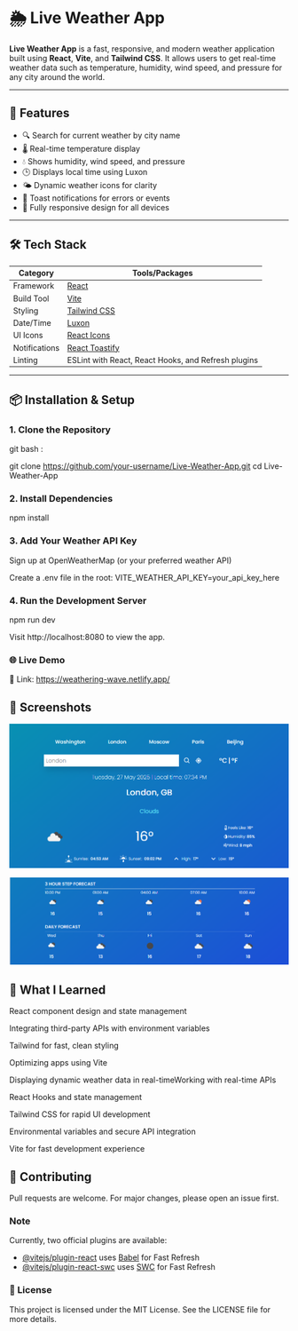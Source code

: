 # 🌦️ Live Weather App

**Live Weather App** is a fast, responsive, and modern weather application built using **React**, **Vite**, and **Tailwind CSS**. It allows users to get real-time weather data such as temperature, humidity, wind speed, and pressure for any city around the world.

---

## 🚀 Features

- 🔍 Search for current weather by city name
- 🌡️ Real-time temperature display
- 💧 Shows humidity, wind speed, and pressure
- 🕒 Displays local time using Luxon
- 🌤️ Dynamic weather icons for clarity
- 🔔 Toast notifications for errors or events
- 📱 Fully responsive design for all devices

---

## 🛠️ Tech Stack

| Category      | Tools/Packages                               |
|---------------|-----------------------------------------------|
| Framework     | [React](https://reactjs.org/)                |
| Build Tool    | [Vite](https://vitejs.dev/)                  |
| Styling       | [Tailwind CSS](https://tailwindcss.com/)     |
| Date/Time     | [Luxon](https://moment.github.io/luxon/)     |
| UI Icons      | [React Icons](https://react-icons.github.io/react-icons/) |
| Notifications | [React Toastify](https://fkhadra.github.io/react-toastify/) |
| Linting       | ESLint with React, React Hooks, and Refresh plugins   |

---

## 📦 Installation & Setup

### 1. Clone the Repository

git bash :

git clone https://github.com/your-username/Live-Weather-App.git
cd Live-Weather-App



### 2. Install Dependencies

npm install

### 3. Add Your Weather API Key

Sign up at OpenWeatherMap (or your preferred weather API)

Create a .env file in the root:
VITE_WEATHER_API_KEY=your_api_key_here


### 4. Run the Development Server

npm run dev

Visit http://localhost:8080 to view the app.



### 🌐 Live Demo
🔗 Link: https://weathering-wave.netlify.app/


## 📸 Screenshots

![alt text](image-2.png)

![alt text](image-3.png)


## 🧠 What I Learned

React component design and state management

Integrating third-party APIs with environment variables

Tailwind for fast, clean styling

Optimizing apps using Vite

Displaying dynamic weather data in real-timeWorking with real-time APIs

React Hooks and state management

Tailwind CSS for rapid UI development

Environmental variables and secure API integration

Vite for fast development experience


## 🤝 Contributing

Pull requests are welcome. For major changes, please open an issue first.









### Note


Currently, two official plugins are available:

- [@vitejs/plugin-react](https://github.com/vitejs/vite-plugin-react/blob/main/packages/plugin-react/README.md) uses [Babel](https://babeljs.io/) for Fast Refresh
- [@vitejs/plugin-react-swc](https://github.com/vitejs/vite-plugin-react-swc) uses [SWC](https://swc.rs/) for Fast Refresh

### 📄 License
    
This project is licensed under the MIT License. See the LICENSE file for more details.